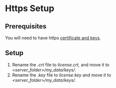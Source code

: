 # Https Setup

## Prerequisites 

You will need to have https [certificate and keys](https://www.knownhost.com/wiki/security/ssl).

## **Setup**

1. Rename the _.crt_ file to _license.crt,_ and move it to _&lt;server\_folder&gt;/my\_data/keys/_.
2. Rename the _.key_ file to _license.key_ and move it to _&lt;server\_folder&gt;/my\_data/keys/._









